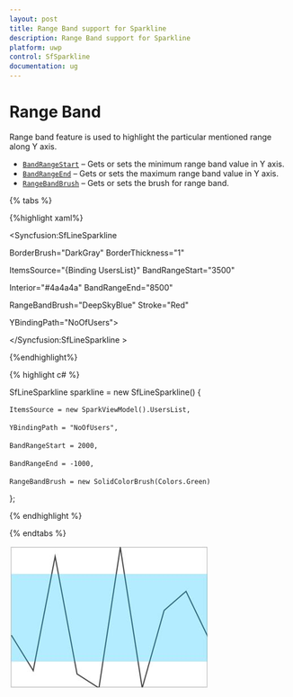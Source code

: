 ```yaml
---
layout: post
title: Range Band support for Sparkline
description: Range Band support for Sparkline
platform: uwp
control: SfSparkline
documentation: ug
---
```


# Range Band

Range band feature is used to highlight the particular mentioned range along Y axis.

* [`BandRangeStart`](http://help.syncfusion.com/cr/cref_files/uwp/sfchart/frlrfSyncfusionUIXamlChartsSparklineBaseClassBandRangeStartTopic.html) – Gets or sets the minimum range band value in Y axis.
* [`BandRangeEnd`](http://help.syncfusion.com/cr/cref_files/uwp/sfchart/frlrfSyncfusionUIXamlChartsSparklineBaseClassBandRangeEndTopic.html) – Gets or sets the maximum range band value in Y axis.
* [`RangeBandBrush`](http://help.syncfusion.com/cr/cref_files/uwp/sfchart/frlrfSyncfusionUIXamlChartsSparklineBaseClassRangeBandBrushTopic.html) – Gets or sets the brush for range band.

{% tabs %}

{%highlight xaml%}

<Syncfusion:SfLineSparkline

BorderBrush="DarkGray" BorderThickness="1" 

ItemsSource="{Binding UsersList}" BandRangeStart="3500"   

Interior="#4a4a4a"  BandRangeEnd="8500" 

RangeBandBrush="DeepSkyBlue" Stroke="Red"

YBindingPath="NoOfUsers">

</Syncfusion:SfLineSparkline >

{%endhighlight%}

{% highlight c# %}

SfLineSparkline sparkline = new SfLineSparkline()
{

	ItemsSource = new SparkViewModel().UsersList,

	YBindingPath = "NoOfUsers",

	BandRangeStart = 2000,

	BandRangeEnd = -1000,

	RangeBandBrush = new SolidColorBrush(Colors.Green)

};

{% endhighlight %}

{% endtabs %}

![RangeBand](Range-Band_images/RangeBand_img1.jpeg)
